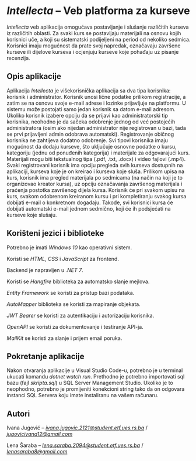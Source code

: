 # *Intellecta* – Veb platforma za kurseve 

*Intellecta* veb aplikacija omogućava postavljanje i slušanje različitih kurseva iz različitih oblasti. Za svaki kurs se postavljaju materijali na osnovu kojih korisnici uče, a koji su sistematski podijeljeni na period od nekoliko sedmica. Korisnici imaju mogućnost da prate svoj napredak, označavaju završene kurseve ili dijelove kurseva i ocjenjuju kurseve koje pohađaju uz pisanje recenzija.

## Opis aplikacije

Aplikacija *Intellecta* je višekorisnička aplikacija sa dva tipa korisnika: korisnik i administrator. Korisnik unosi lične podatke prilikom registracije, a zatim se na osnovu svoje e-mail adrese i lozinke prijavljuje na platformu. U sistemu može postojati samo jedan korisnik sa datom e-mail adresom. Ukoliko korisnik izabere opciju da se prijavi kao administratorski tip korisnika, neohodno je da sačeka odobrenje jednog od već postojećih administratora (osim ako nijedan administrator nije registrovan u bazi, tada se prvi prijavljeni admin odobrava automatski). Registrovanje običnog korisnika ne zahtijeva dodatno odobrenje. Svi tipovi korisnika imaju mogućnost da dodaju kurseve, što uključuje osnovne podatke o kursu, kategoriju (jednu od ponuđenih kategorija) i materijale za odgovarajući kurs. Materijali mogu biti tekstualnog tipa (.pdf, .txt, .docx) i video fajlovi (.mp4). 
Svaki registrovani korisnik ima opciju pregleda svih kurseva dostupnih na aplikaciji, kurseva koje je on kreirao i kurseva koje sluša. Prilikom upisa na kurs, korisnik ima pregled materijala po sedmicama (na način na koji je to organizovao kreator kursa), uz opciju označavanja završenog materijala i praćenja postotka završenog dijela kursa. 
Korisnik će pri svakom upisu na kurs, svakom odobrenom kreiranom kursu i pri kompletiranju svakog kursa dobijati e-mail o konkretnom događaju. Takođe, svi korisnici kursa će dobijati automatski e-mail jednom sedmično, koji će ih podsjećati na kurseve koje slušaju. 

## Korišteni jezici i biblioteke 

Potrebno je imati *Windows 10* kao operativni sistem.

Koristi se *HTML*, *CSS* i *JavaScript* za frontend.

Backend je napravljen u *.NET 7*.

Koristi se *Hangfire* biblioteka za automatsko slanje mejlova.

*Entity Framework* se koristi za pristup bazi podataka.

*AutoMapper* biblioteka se koristi za mapiranje objekata.

*JWT Bearer* se koristi za autentikaciju i autorizaciju korisnika.

*OpenAPI* se koristi za dokumentovanje i testiranje API-ja.

*MailKit* se koristi za slanje i prijem email poruka.

## Pokretanje aplikacije

Nakon otvaranja aplikacije u Visual Studio Code-u, potrebno je u terminal ukucati komandu *dotnet watch run*. Prethodno je potrebno importovati sql bazu (fajl *skripta.sql*) u SQL Server Management Studio. Ukoliko je to neophodno, potrebno je promijeniti konekcioni string tako da on odgovara instanci SQL Servera koju imate instaliranu na vašem računaru.

## Autori
Ivana Jugović – *ivana.jugovic.2121@student.etf.ues.rs.ba* / *jugovicivana12@gmail.com* 

Lena Šaraba – *lena.saraba.2094@student.etf.ues.rs.ba* / *lenasaraba8@gmail.com* 
